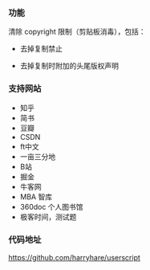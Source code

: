 ### 功能

清除 copyright 限制（剪贴板消毒），包括：

* 去掉复制禁止

* 去掉复制时附加的头尾版权声明

### 支持网站

- 知乎 
- 简书 
- 豆瓣
- CSDN
- ft中文
- 一亩三分地
- B站
- 掘金
- 牛客网
- MBA 智库
- 360doc 个人图书馆
- 极客时间，测试题



### 代码地址

https://github.com/harryhare/userscript
